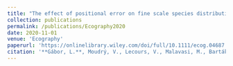 ```yaml
---
title: "The effect of positional error on fine scale species distribution models increases for specialist species"
collection: publications
permalink: /publications/Ecography2020
date: 2020-11-01
venue: 'Ecography'
paperurl: 'https://onlinelibrary.wiley.com/doi/full/10.1111/ecog.04687'
citation: '**Gábor, L.**, Moudrý, V., Lecours, V., Malavasi, M., Barták, V., Fogl, M., ... & Václavík, T. (2020). The effect of positional error on fine scale species distribution models increases for specialist species. Ecography, 43(2), 256-269.'
---
```

